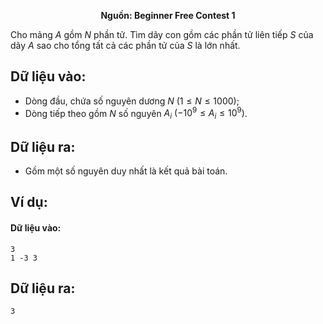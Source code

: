 **<center>Nguồn: Beginner Free Contest 1</center>**

Cho mảng $A$ gồm $N$ phần tử. Tìm dãy con gồm các phần tử liên tiếp $S$ của dãy $A$ sao cho tổng tất cả các phần tử của $S$ là lớn nhất.

## Dữ liệu vào:
- Dòng đầu, chứa số nguyên dương $N$ $(1 ≤ N ≤ 1000)$;
- Dòng tiếp theo gồm $N$ số nguyên $A_i$ $(−10^9 ≤ A_i ≤ 10^9)$.

## Dữ liệu ra:
- Gồm một số nguyên duy nhất là kết quả bài toán.

## Ví dụ:
#### Dữ liệu vào:
```
3
1 -3 3
```

## Dữ liệu ra:
```
3
```